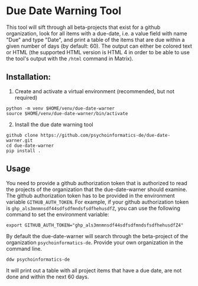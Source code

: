 # Due Date Warning Tool

This tool will sift through all beta-projects that exist for a github organization, look for all items with a due-date, i.e. a value field with name "Due" and type "Date", and print a table of the items that are due within a given number of days (by default: 60). The output can either be colored text or HTML (the supported HTML version is HTML 4 in order to be able to use the tool's output with the `/html` command in Matrix).

## Installation:

1. Create and activate a virtual environment (recommended, but not required)

```shell
python -m venv $HOME/venv/due-date-warner
source $HOME/venv/due-date-warner/bin/activate
```

2. Install the due date warning tool

```shell
github clone https://github.com/psychoinformatics-de/due-date-warner.git
cd due-date-warner
pip install .
```

## Usage

You need to provide a github authorization token that is authorized to read the projects of the organization that the due-date-warner should examine. The github authorization token has to be provided in the environment variable `GITHUB_AUTH_TOKEN`. For example, if your github authorization token is `ghp_als3mnmnsdf44sdfsdfmndsfsdfhehusdfZ`, you can use the following command to set the environment variable:

```
export GITHUB_AUTH_TOKEN="ghp_als3mnmnsdf44sdfsdfmndsfsdfhehusdfZ4"
```

By default the due-date-warner will search through the beta-project of the organization `psychoinformatics-de`. Provide your own organization in the command line. 
```shell
ddw psychoinformatics-de
```
It will print out a table with all project items that have a due date, are not done and within the next 60 days.

